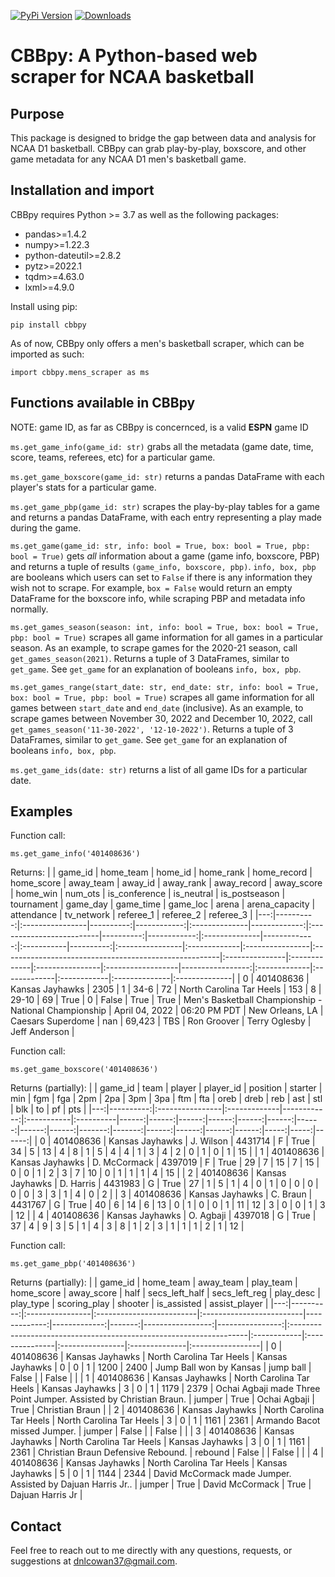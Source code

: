 [![PyPi Version](https://img.shields.io/pypi/v/cbbpy.svg)](https://pypi.org/project/cbbpy/) [![Downloads](https://pepy.tech/badge/cbbpy)](https://pepy.tech/project/cbbpy)

# CBBpy: A Python-based web scraper for NCAA basketball

## Purpose
This package is designed to bridge the gap between data and analysis for NCAA D1 basketball. CBBpy can grab play-by-play, boxscore, and other game metadata for any NCAA D1 men's basketball game.

## Installation and import
CBBpy requires Python >= 3.7 as well as the following packages:
* pandas>=1.4.2
* numpy>=1.22.3
* python-dateutil>=2.8.2
* pytz>=2022.1
* tqdm>=4.63.0
* lxml>=4.9.0


Install using pip:
```
pip install cbbpy
```

As of now, CBBpy only offers a men's basketball scraper, which can be imported as such:
```
import cbbpy.mens_scraper as ms
```

## Functions available in CBBpy
NOTE: game ID, as far as CBBpy is concernced, is a valid **ESPN** game ID

`ms.get_game_info(game_id: str)` grabs all the metadata (game date, time, score, teams, referees, etc) for a particular game.

`ms.get_game_boxscore(game_id: str)` returns a pandas DataFrame with each player's stats for a particular game.

`ms.get_game_pbp(game_id: str)` scrapes the play-by-play tables for a game and returns a pandas DataFrame, with each entry representing a play made during the game.

`ms.get_game(game_id: str, info: bool = True, box: bool = True, pbp: bool = True)` gets *all* information about a game (game info, boxscore, PBP) and returns a tuple of results `(game_info, boxscore, pbp)`. `info, box, pbp` are booleans which users can set to `False` if there is any information they wish not to scrape. For example, `box = False` would return an empty DataFrame for the boxscore info, while scraping PBP and metadata info normally.

`ms.get_games_season(season: int, info: bool = True, box: bool = True, pbp: bool = True)` scrapes all game information for all games in a particular season. As an example, to scrape games for the 2020-21 season, call `get_games_season(2021)`. Returns a tuple of 3 DataFrames, similar to `get_game`. See `get_game` for an explanation of booleans `info, box, pbp`.

`ms.get_games_range(start_date: str, end_date: str, info: bool = True, box: bool = True, pbp: bool = True)` scrapes all game information for all games between `start_date` and `end_date` (inclusive). As an example, to scrape games between November 30, 2022 and December 10, 2022, call `get_games_season('11-30-2022', '12-10-2022')`. Returns a tuple of 3 DataFrames, similar to `get_game`. See `get_game` for an explanation of booleans `info, box, pbp`.

`ms.get_game_ids(date: str)` returns a list of all game IDs for a particular date.

## Examples

Function call: 

`ms.get_game_info('401408636')`

Returns: 
|    |   game_id | home_team       |   home_id |   home_rank | home_record   |   home_score | away_team                |   away_id |   away_rank | away_record   |   away_score | home_win   |   num_ots | is_conference   | is_neutral   | is_postseason   | tournament                                            | game_day       | game_time    | game_loc        | arena             |   arena_capacity | attendance   | tv_network   | referee_1   | referee_2     | referee_3     |
|---:|----------:|:----------------|----------:|------------:|:--------------|-------------:|:-------------------------|----------:|------------:|:--------------|-------------:|:-----------|----------:|:----------------|:-------------|:----------------|:------------------------------------------------------|:---------------|:-------------|:----------------|:------------------|-----------------:|:-------------|:-------------|:------------|:--------------|:--------------|
|  0 | 401408636 | Kansas Jayhawks |      2305 |           1 | 34-6          |           72 | North Carolina Tar Heels |       153 |           8 | 29-10         |           69 | True       |         0 | False           | True         | True            | Men's Basketball Championship - National Championship | April 04, 2022 | 06:20 PM PDT | New Orleans, LA | Caesars Superdome |              nan | 69,423       | TBS          | Ron Groover | Terry Oglesby | Jeff Anderson |

Function call: 

`ms.get_game_boxscore('401408636')`

Returns (partially): 
|    |   game_id | team            | player       |   player_id | position   | starter   |   min |   fgm |   fga |   2pm |   2pa |   3pm |   3pa |   ftm |   fta |   oreb |   dreb |   reb |   ast |   stl |   blk |   to |   pf |   pts |
|---:|----------:|:----------------|:-------------|------------:|:-----------|:----------|------:|------:|------:|------:|------:|------:|------:|------:|------:|-------:|-------:|------:|------:|------:|------:|-----:|-----:|------:|
|  0 | 401408636 | Kansas Jayhawks | J. Wilson    |     4431714 | F          | True      |    34 |     5 |    13 |     4 |     8 |     1 |     5 |     4 |     4 |      1 |      3 |     4 |     2 |     0 |     1 |    0 |    1 |    15 |
|  1 | 401408636 | Kansas Jayhawks | D. McCormack |     4397019 | F          | True      |    29 |     7 |    15 |     7 |    15 |     0 |     0 |     1 |     2 |      3 |      7 |    10 |     0 |     1 |     1 |    1 |    4 |    15 |
|  2 | 401408636 | Kansas Jayhawks | D. Harris    |     4431983 | G          | True      |    27 |     1 |     5 |     1 |     4 |     0 |     1 |     0 |     0 |      0 |      0 |     0 |     3 |     3 |     1 |    4 |    0 |     2 |
|  3 | 401408636 | Kansas Jayhawks | C. Braun     |     4431767 | G          | True      |    40 |     6 |    14 |     6 |    13 |     0 |     1 |     0 |     0 |      1 |     11 |    12 |     3 |     0 |     0 |    1 |    3 |    12 |
|  4 | 401408636 | Kansas Jayhawks | O. Agbaji    |     4397018 | G          | True      |    37 |     4 |     9 |     3 |     5 |     1 |     4 |     3 |     8 |      1 |      2 |     3 |     1 |     1 |     1 |    2 |    1 |    12 |

Function call: 

`ms.get_game_pbp('401408636')`

Returns (partially): 
|    |   game_id | home_team       | away_team                | play_team                |   home_score |   away_score |   half |   secs_left_half |   secs_left_reg | play_desc                                                          | play_type   | scoring_play   | shooter         | is_assisted   | assist_player    |
|---:|----------:|:----------------|:-------------------------|:-------------------------|-------------:|-------------:|-------:|-----------------:|----------------:|:-------------------------------------------------------------------|:------------|:---------------|:----------------|:--------------|:-----------------|
|  0 | 401408636 | Kansas Jayhawks | North Carolina Tar Heels | Kansas Jayhawks          |            0 |            0 |      1 |             1200 |            2400 | Jump Ball won by Kansas                                            | jump ball   | False          |                 | False         |                  |
|  1 | 401408636 | Kansas Jayhawks | North Carolina Tar Heels | Kansas Jayhawks          |            3 |            0 |      1 |             1179 |            2379 | Ochai Agbaji made Three Point Jumper. Assisted by Christian Braun. | jumper      | True           | Ochai Agbaji    | True          | Christian Braun  |
|  2 | 401408636 | Kansas Jayhawks | North Carolina Tar Heels | North Carolina Tar Heels |            3 |            0 |      1 |             1161 |            2361 | Armando Bacot missed Jumper.                                       | jumper      | False          |                 | False         |                  |
|  3 | 401408636 | Kansas Jayhawks | North Carolina Tar Heels | Kansas Jayhawks          |            3 |            0 |      1 |             1161 |            2361 | Christian Braun Defensive Rebound.                                 | rebound     | False          |                 | False         |                  |
|  4 | 401408636 | Kansas Jayhawks | North Carolina Tar Heels | Kansas Jayhawks          |            5 |            0 |      1 |             1144 |            2344 | David McCormack made Jumper. Assisted by Dajuan Harris Jr..        | jumper      | True           | David McCormack | True          | Dajuan Harris Jr |

## Contact
Feel free to reach out to me directly with any questions, requests, or suggestions at <dnlcowan37@gmail.com>.
